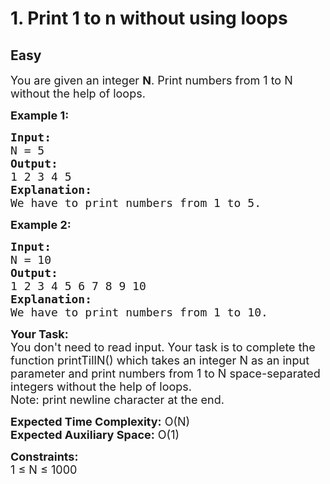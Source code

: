# 1. Print 1 to n without using loops
## Easy
<div class="problem-statement">
                <p></p><p><span style="font-size:18px">You are given an integer <strong>N</strong>.&nbsp;Print numbers from 1 to N without the help of loops.</span></p>

<p><span style="font-size:18px"><strong>Example 1:</strong></span></p>

<pre><span style="font-size:18px"><strong>Input:</strong>
N = 5
<strong>Output:</strong>
1 2 3 4 5
<strong>Explanation:</strong>
We have to print numbers from 1 to 5.</span></pre>

<p><span style="font-size:18px"><strong>Example 2:</strong></span></p>

<pre><span style="font-size:18px"><strong>Input:</strong>
N = 10
<strong>Output:</strong>
1 2 3 4 5 6 7 8 9 10
<strong>Explanation:</strong>
We have to print numbers from 1 to 10.</span></pre>

<p><span style="font-size:18px"><strong>Your Task:&nbsp;&nbsp;</strong><br>
You don't need to read input. Your task is to complete the function&nbsp;printTillN()&nbsp;which takes an integer N as an input parameter and&nbsp;print numbers from 1 to N&nbsp;space-separated integers without the help of loops.<br>
Note: print newline character at the end.</span></p>

<p><span style="font-size:18px"><strong>Expected Time Complexity:</strong>&nbsp;O(N)<br>
<strong>Expected Auxiliary Space:</strong>&nbsp;O(1)</span></p>

<p><span style="font-size:18px"><strong>Constraints:</strong><br>
1 ≤ N ≤ 1000</span></p>
 <p></p>
            </div>
